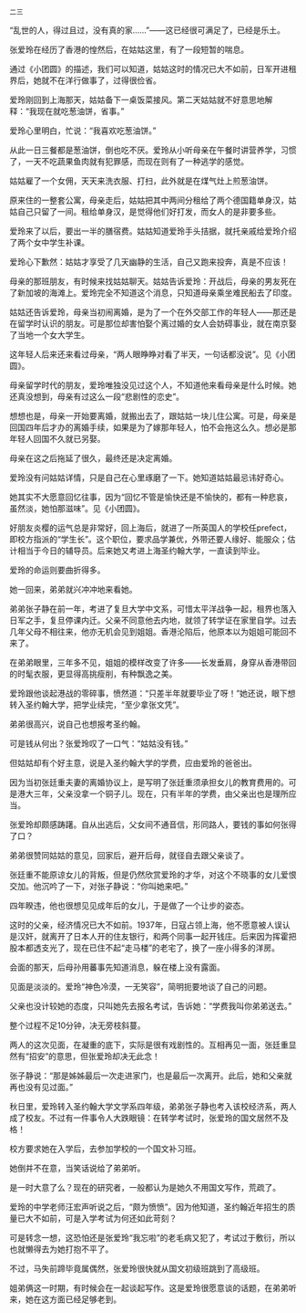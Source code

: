     二三 

   “乱世的人，得过且过，没有真的家……”——这已经很可满足了，已经是乐土。

   张爱玲在经历了香港的惶然后，在姑姑这里，有了一段短暂的喘息。

   通过《小团圆》的描述，我们可以知道，姑姑这时的情况已大不如前，日军开进租界后，她就不在洋行做事了，过得很俭省。

   爱玲刚回到上海那天，姑姑备下一桌饭菜接风。第二天姑姑就不好意思地解释：“我现在就吃葱油饼，省事。”

   爱玲心里明白，忙说：“我喜欢吃葱油饼。”

   从此一日三餐都是葱油饼，倒也吃不厌。爱玲从小听母亲在午餐时讲营养学，习惯了，一天不吃蔬果鱼肉就有犯罪感，而现在则有了一种逃学的感觉。

   姑姑雇了一个女佣，天天来洗衣服、打扫，此外就是在煤气灶上煎葱油饼。

   原来住的一整套公寓，母亲走后，姑姑把其中两间分租给了两个德国籍单身汉，姑姑自己只留了一间。租给单身汉，是觉得他们好打发，而女人的是非要多些。

   爱玲来了以后，要出一半的膳宿费。姑姑知道爱玲手头拮据，就托亲戚给爱玲介绍了两个女中学生补课。

   爱玲心下歉然：姑姑才享受了几天幽静的生活，自己又跑来投奔，真是不应该！

   母亲的那班朋友，有时候来找姑姑聊天。姑姑告诉爱玲：开战后，母亲的男友死在了新加坡的海滩上。爱玲完全不知道这个消息，只知道母亲乘坐难民船去了印度。

   姑姑还告诉爱玲，母亲当初闹离婚，是为了一个在外交部工作的年轻人——那还是在留学时认识的朋友。可是那位却害怕娶个离过婚的女人会妨碍事业，就在南京娶了当地一个女大学生。

   这年轻人后来还来看过母亲，“两人眼睁睁对看了半天，一句话都没说”。见《小团圆》。

   母亲留学时代的朋友，爱玲唯独没见过这个人，不知道他来看母亲是什么时候。她还真没想到，母亲有过这么一段“悲剧性的恋史”。

   想想也是，母亲一开始要离婚，就搬出去了，跟姑姑一块儿住公寓。可是，母亲是回国四年后才办的离婚手续，如果是为了嫁那年轻人，怕不会拖这么久。想必是那年轻人回国不久就已另娶。

   母亲在这之后拖延了很久，最终还是决定离婚。

   爱玲没有问姑姑详情，只是自己在心里琢磨了一下。她知道姑姑最忌讳好奇心。

   她其实不大愿意回忆往事，因为“回忆不管是愉快还是不愉快的，都有一种悲哀，虽然淡，她怕那滋味”。见《小团圆》。

   好朋友炎樱的运气总是非常好，回上海后，就进了一所英国人的学校任prefect，即校方指派的“学生长”。这个职位，要求品学兼优，外带还要人缘好、能服众；估计相当于今日的辅导员。后来她又考进上海圣约翰大学，一直读到毕业。

   爱玲的命运则要曲折得多。

   她一回来，弟弟就兴冲冲地来看她。

   弟弟张子静在前一年，考进了复旦大学中文系，可惜太平洋战争一起，租界也落入日军之手，复旦停课内迁。父亲不同意他去内地，就领了转学证在家里自学。过去几年父母不相往来，他亦无机会见到姐姐。香港沦陷后，他原本以为姐姐可能回不来了。

   在弟弟眼里，三年多不见，姐姐的模样改变了许多——长发垂肩，身穿从香港带回的时髦衣服，更显得高挑瘦削，有种飘逸之美。

   爱玲跟他谈起港战的零碎事，愤然道：“只差半年就要毕业了呀！”她还说，眼下想转入圣约翰大学，把学业续完，“至少拿张文凭”。

   弟弟很高兴，说自己也想报考圣约翰。

   可是钱从何出？张爱玲叹了一口气：“姑姑没有钱。”

   但姑姑却有个好主意，说是入圣约翰大学的学费，应由爱玲的爸爸出。

   因为当初张廷重夫妻的离婚协议上，是写明了张廷重须承担女儿的教育费用的。可是港大三年，父亲没拿一个铜子儿。现在，只有半年的学费，由父亲出也是理所应当。

   张爱玲却颇感踌躇。自从出逃后，父女间不通音信，形同路人，要钱的事如何张得了口？

   弟弟很赞同姑姑的意见，回家后，避开后母，就径自去跟父亲谈了。

   张廷重不能原谅女儿的背叛，但是仍然欣赏爱玲的才华，对这个不晓事的女儿爱恨交加。他沉吟了一下，对张子静说：“你叫她来吧。”

   四年睽违，他也很想见见成年后的女儿，于是做了一个让步的姿态。

   这时的父亲，经济情况已大不如前。1937年，日寇占领上海，他不愿意被人误认是汉奸，就离开了日本人开的住友银行，和两个同事一起开钱庄。后来因为挥霍把股本都透支光了，现在已住不起“走马楼”的老宅了，换了一座小得多的洋房。

   会面的那天，后母孙用蕃事先知道消息，躲在楼上没有露面。

   见面是淡淡的。爱玲“神色冷漠，一无笑容”，简明扼要地谈了自己的问题。

   父亲也没计较她的态度，只叫她先去报名考试，告诉她：“学费我叫你弟弟送去。”

   整个过程不足10分钟，决无旁枝斜蔓。

   两人的这次见面，在凝重的底下，实际是很有戏剧性的。互相再见一面，张廷重显然有“招安”的意思，但张爱玲却决无此念！

   张子静说：“那是姊姊最后一次走进家门，也是最后一次离开。此后，她和父亲就再也没有见过面。”

   秋日里，爱玲转入圣约翰大学文学系四年级，弟弟张子静也考入该校经济系，两人成了校友。不过有一件事令人大跌眼镜：在转学考试时，张爱玲的国文居然不及格！

   校方要求她在入学后，去参加学校的一个国文补习班。

   她倒并不在意，当笑话说给了弟弟听。

   是一时大意了么？现在的研究者，一般都认为是她久不用国文写作，荒疏了。

   爱玲的中学老师汪宏声听说之后，“颇为愤愤”。因为他知道，圣约翰近年招生的质量已大不如前，可是入学考试为何还如此苛刻？

   可是转念一想，这恐怕还是张爱玲“我忘啦”的老毛病又犯了，考试过于敷衍，所以也就懒得去为她打抱不平了。

   不过，马失前蹄毕竟属偶然，张爱玲很快就从国文初级班跳到了高级班。

   姐弟俩这一时期，有时候会在一起谈起写作。这是爱玲很愿意谈的话题，在弟弟听来，她在这方面已经足够老到。

